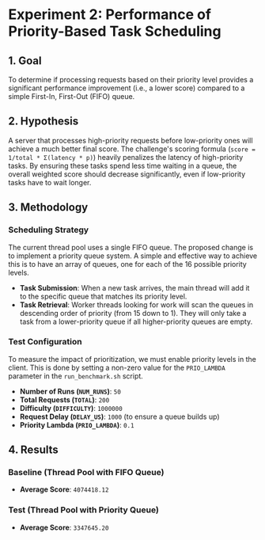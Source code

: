 # Experiment 2: Performance of Priority-Based Task Scheduling

## 1. Goal

To determine if processing requests based on their priority level provides a significant performance improvement (i.e., a lower score) compared to a simple First-In, First-Out (FIFO) queue.

## 2. Hypothesis

A server that processes high-priority requests before low-priority ones will achieve a much better final score. The challenge's scoring formula (`score = 1/total * Σ(latency * p)`) heavily penalizes the latency of high-priority tasks. By ensuring these tasks spend less time waiting in a queue, the overall weighted score should decrease significantly, even if low-priority tasks have to wait longer.

## 3. Methodology

### Scheduling Strategy

The current thread pool uses a single FIFO queue. The proposed change is to implement a priority queue system. A simple and effective way to achieve this is to have an array of queues, one for each of the 16 possible priority levels.

* **Task Submission**: When a new task arrives, the main thread will add it to the specific queue that matches its priority level.
* **Task Retrieval**: Worker threads looking for work will scan the queues in descending order of priority (from 15 down to 1). They will only take a task from a lower-priority queue if all higher-priority queues are empty.

### Test Configuration

To measure the impact of prioritization, we must enable priority levels in the client. This is done by setting a non-zero value for the `PRIO_LAMBDA` parameter in the `run_benchmark.sh` script.

* **Number of Runs (`NUM_RUNS`)**: `50`
* **Total Requests (`TOTAL`)**: `200`
* **Difficulty (`DIFFICULTY`)**: `1000000`
* **Request Delay (`DELAY_US`)**: `1000` (to ensure a queue builds up)
* **Priority Lambda (`PRIO_LAMBDA`)**: `0.1`

## 4. Results

### Baseline (Thread Pool with FIFO Queue)

* **Average Score**: `4074418.12`

### Test (Thread Pool with Priority Queue)

* **Average Score**: `3347645.20`